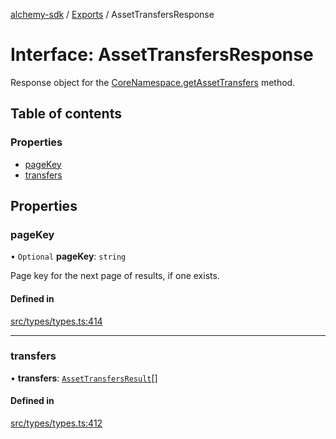 [alchemy-sdk](../README.md) / [Exports](../modules.md) / AssetTransfersResponse

# Interface: AssetTransfersResponse

Response object for the [CoreNamespace.getAssetTransfers](../classes/CoreNamespace.md#getassettransfers) method.

## Table of contents

### Properties

- [pageKey](AssetTransfersResponse.md#pagekey)
- [transfers](AssetTransfersResponse.md#transfers)

## Properties

### pageKey

• `Optional` **pageKey**: `string`

Page key for the next page of results, if one exists.

#### Defined in

[src/types/types.ts:414](https://github.com/alchemyplatform/alchemy-sdk-js/blob/4a7f568/src/types/types.ts#L414)

___

### transfers

• **transfers**: [`AssetTransfersResult`](AssetTransfersResult.md)[]

#### Defined in

[src/types/types.ts:412](https://github.com/alchemyplatform/alchemy-sdk-js/blob/4a7f568/src/types/types.ts#L412)
